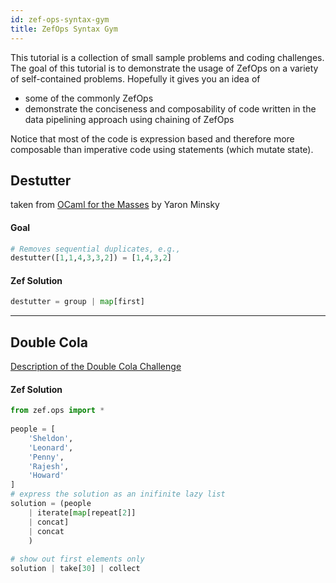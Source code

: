 ```yaml
---
id: zef-ops-syntax-gym
title: ZefOps Syntax Gym
---
```


  
This tutorial is a collection of small sample problems and coding challenges. The goal of this tutorial is to demonstrate the usage of ZefOps on a variety of self-contained problems. Hopefully it gives you an idea of  
- some of the commonly ZefOps  
- demonstrate the conciseness and composability of code written in the data pipelining approach using chaining of ZefOps  
  
Notice that most of the code is expression based and therefore more composable than imperative code using statements (which mutate state).  
  
  
  
  
## Destutter  
taken from [OCaml for the Masses](https://dl.acm.org/doi/pdf/10.1145/2018396.2018413) by Yaron Minsky  
#### Goal  
```python  
# Removes sequential duplicates, e.g.,  
destutter([1,1,4,3,3,2]) = [1,4,3,2]  
```  
  
#### Zef Solution  
```python  
destutter = group | map[first]  
```  
  
  
---  
  
## Double Cola  
[Description of the Double Cola Challenge](https://codeforces.com/problemset/problem/82/A)  
  
#### Zef Solution  
```python  
from zef.ops import *  
  
people = [  
    'Sheldon',  
    'Leonard',  
    'Penny',   
    'Rajesh',   
    'Howard'  
]  
# express the solution as an inifinite lazy list  
solution = (people   
	| iterate[map[repeat[2]]   
	| concat]   
	| concat    
	)  
  
# show out first elements only  
solution | take[30] | collect      
```  
  
